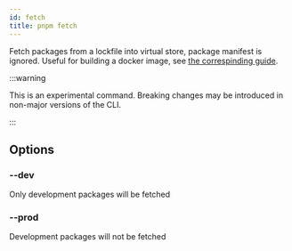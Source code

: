 ```yaml
---
id: fetch
title: pnpm fetch
---
```


Fetch packages from a lockfile into virtual store, package manifest is ignored.
Useful for building a docker image, see
[the correspinding guide](../boost-docker-build-with-pnpm-fetch).

:::warning

This is an experimental command. Breaking changes may be introduced in non-major versions of the CLI.

:::

## Options

### --dev

Only development packages will be fetched

### --prod

Development packages will not be fetched



